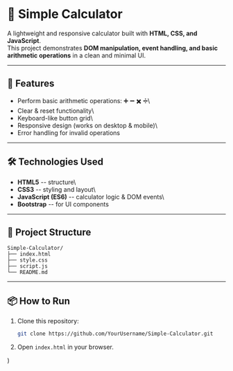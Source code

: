 # 🧮 Simple Calculator

A lightweight and responsive calculator built with **HTML, CSS, and
JavaScript**.\
This project demonstrates **DOM manipulation, event handling, and basic
arithmetic operations** in a clean and minimal UI.

------------------------------------------------------------------------

## 🚀 Features

-   Perform basic arithmetic operations: ➕ ➖ ✖️ ➗\
-   Clear & reset functionality\
-   Keyboard-like button grid\
-   Responsive design (works on desktop & mobile)\
-   Error handling for invalid operations

------------------------------------------------------------------------

## 🛠️ Technologies Used

-   **HTML5** -- structure\
-   **CSS3** -- styling and layout\
-   **JavaScript (ES6)** -- calculator logic & DOM events\
-   **Bootstrap** -- for UI components

------------------------------------------------------------------------

## 📂 Project Structure

    Simple-Calculator/
    ├── index.html
    ├── style.css
    ├── script.js
    └── README.md

------------------------------------------------------------------------

## 📦 How to Run

1.  Clone this repository:

    ``` bash
    git clone https://github.com/YourUsername/Simple-Calculator.git
    ```

2.  Open `index.html` in your browser.


)
